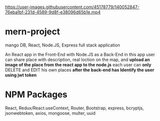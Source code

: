 
https://user-images.githubusercontent.com/45178779/140052847-76eba1bf-231d-4589-9d8f-e38096d65b1e.mp4

# mern-project
mango DB, React, Node.JS, Express full stack application 

An React app in the Front-End with Node.JS as a Back-End in this app user can share
place with description, real loction on the map, and **upload an image of the place
from the react app to the node.js** each user can **only** DELETE and EDIT his own
places **after the back-end has Identify the user using jwt token**

# NPM Packages
React, Redux/React.useContext, Router, Bootstrap, express, bcryptjs, jsonwebtoken, axios, mongoose, multer, uuid


